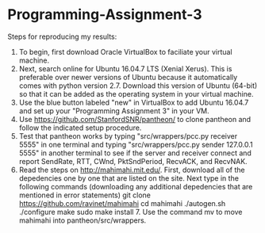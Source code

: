 # Programming-Assignment-3
Steps for reproducing my results:

1. To begin, first download Oracle VirtualBox to faciliate your virtual machine.
2. Next, search online for Ubuntu 16.04.7 LTS (Xenial Xerus). This is preferable over newer versions of Ubuntu because it automatically comes with python version 2.7. Download this version of Ubuntu (64-bit) so that it can be added as the operating system in your virtual machine. 
3. Use the blue button labeled "new" in VirtualBox to add Ubuntu 16.04.7 and set up your "Programming Assignment 3" in your VM.
4. Use https://github.com/StanfordSNR/pantheon/ to clone pantheon and follow the indicated setup procedure.
5. Test that pantheon works by typing "src/wrappers/pcc.py receiver 5555" in one terminal and typing "src/wrappers/pcc.py sender 127.0.0.1 5555" in another terminal to see if the server and receiver connect and report SendRate, RTT, CWnd, PktSndPeriod, RecvACK, and RecvNAK.
7. Read the steps on http://mahimahi.mit.edu/. First, download all of the depedencies one by one that are listed on the site. Next type in the following commands (downloading any additional depedencies that are mentioned in error statements)
           git clone https://github.com/ravinet/mahimahi
           cd mahimahi
           ./autogen.sh
           ./configure
            make
            sudo make install
   7. Use the command mv to move mahimahi into pantheon/src/wrappers.

